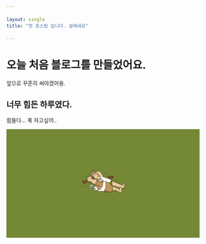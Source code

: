 ```yaml
---

layout: single
title: "첫 포스팅 입니다. 설레네유"

---
```


# 오늘 처음 블로그를 만들었어요.

앞으로 꾸준히 써야겠어용.

## 너무 힘든 하루였다.

힘들다... 푹 자고싶어..

![왁경화면3.png](../images/2023-09-22-first/3caf17ffd0ffe8fb7357013a0aeda6e795df317f.png)
